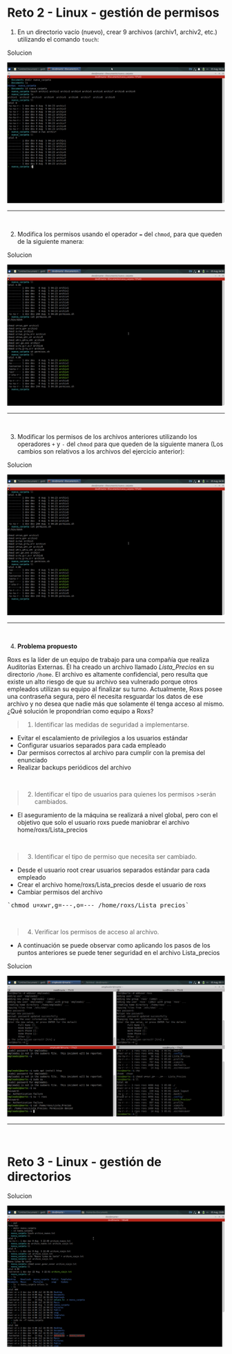 # Reto 2 - Linux - gestión de permisos

1. En un directorio vacío (nuevo), crear 9 archivos (archiv1, archiv2, etc.) utilizando el comando `touch`:

Solucion

![Screenshot](./img/1.png)

---
<br>

2. Modifica los permisos usando el operador `=` del `chmod`, para que queden de la siguiente manera:

Solucion

![Screenshot](./img/2.png)

---
<br>

3. Modificar los permisos de los archivos anteriores utilizando los operadores `+` y  `-` del `chmod` para que queden de la siguiente manera (Los cambios son relativos a los archivos del ejercicio anterior):

Solucion

![Screenshot](./img/2.png)

---
<br>

4. **Problema propuesto** 
   
Roxs es la líder de un equipo de trabajo para una compañía que realiza Auditorías Externas. Él ha creado un archivo llamado *Lista_Precios* en su directorio `/home`. El archivo es altamente confidencial, pero resulta que existe un alto riesgo de que su archivo  sea  vulnerado  porque  otros  empleados  utilizan  su  equipo  al  finalizar  su turno.   Actualmente,   Roxs   posee   una   contraseña   segura,   pero   él   necesita resguardar los datos de ese archivo y no desea que nadie más que solamente él tenga acceso al mismo. ¿Qué solución le propondrían como equipo a Roxs? 


>1. Identificar las medidas de seguridad a implementarse. 
- Evitar el escalamiento de privilegios a los usuarios estándar
- Configurar usuarios separados para cada empleado
- Dar permisos correctos al archivo para cumplir con la premisa del enunciado
- Realizar backups periódicos del archivo
<br>

>2. Identificar el tipo de usuarios para quienes los permisos >serán cambiados.
- El aseguramiento de la máquina se realizará a nivel global, pero con el objetivo que solo el usuario roxs puede maniobrar el archivo home/roxs/Lista_precios 
<br>

>3. Identificar el tipo de permiso que necesita ser cambiado.
- Desde el usuario root crear usuarios separados estándar para cada empleado
- Crear el archivo home/roxs/Lista_precios desde el usuario de roxs
- Cambiar permisos del archivo
<pre>`chmod u=xwr,g=---,o=--- /home/roxs/Lista_precios`</pre>
<br>

>4. Verificar los permisos de acceso al archivo.
- A continuación se puede observar como aplicando los pasos de los puntos anteriores se puede tener seguridad en el archivo Lista_precios

Solucion

![Screenshot](./img/evidencia.png)

---
<br>

# Reto 3 - Linux - gestión de directorios

Solucion

![Screenshot](./img/4.png)


